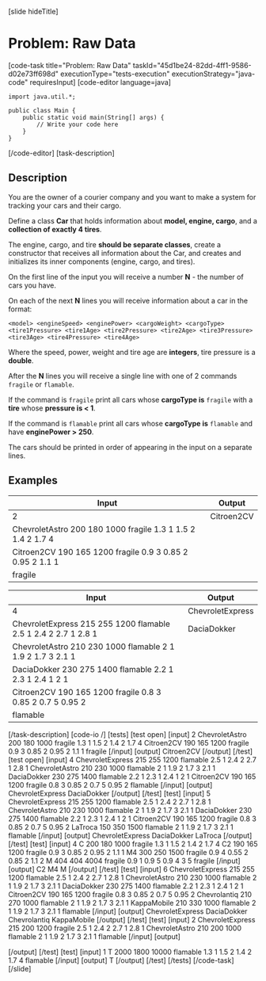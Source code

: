 [slide hideTitle]
# Problem: Raw Data
[code-task title="Problem: Raw Data" taskId="45d1be24-82dd-4ff1-9586-d02e73ff698d" executionType="tests-execution" executionStrategy="java-code" requiresInput]
[code-editor language=java]
```
import java.util.*;

public class Main {
    public static void main(String[] args) {
        // Write your code here
    }
}
```
[/code-editor]
[task-description]
## Description
You are the owner of a courier company and you want to make a system for tracking your cars and their cargo.

Define a class **Car** that holds information about **model, engine, cargo**, and a **collection of exactly 4 tires**.

The engine, cargo, and tire **should be separate classes**, create a constructor that receives all information about the Car, and creates and initializes its inner components (engine, cargo, and tires).

On the first line of the input you will receive a number **N** - the number of cars you have. 

On each of the next **N** lines you will receive information about a car in the format: 

`<model> <engineSpeed> <enginePower> <cargoWeight> <cargoType> <tire1Pressure> <tire1Age> <tire2Pressure> <tire2Age> <tire3Pressure> <tire3Age> <tire4Pressure> <tire4Age>`

Where the speed, power, weight and tire age are **integers**, tire pressure is a **double**.

After the **N** lines you will receive a single line with one of 2 commands `fragile` or `flamable`.

If the command is `fragile` print all cars whose **cargoType is** `fragile` with a **tire** whose **pressure is < 1**.

If the command is `flamable` print all cars whose **cargoType is** `flamable` and have **enginePower > 250**. 

The cars should be printed in order of appearing in the input on a separate lines.

## Examples
| **Input** | **Output** |
| --- | --- |
| 2 | Citroen2CV |
| ChevroletAstro 200 180 1000 fragile 1.3 1 1.5 2 1.4 2 1.7 4 |  |
| Citroen2CV 190 165 1200 fragile 0.9 3 0.85 2 0.95 2 1.1 1 |  |
| fragile |  |

| **Input** | **Output** |
| --- | --- |
| 4 | ChevroletExpress |
| ChevroletExpress 215 255 1200 flamable 2.5 1 2.4 2 2.7 1 2.8 1 | DaciaDokker |
| ChevroletAstro 210 230 1000 flamable 2 1 1.9 2 1.7 3 2.1 1 |  |
| DaciaDokker 230 275 1400 flamable 2.2 1 2.3 1 2.4 1 2 1 |  |
| Citroen2CV 190 165 1200 fragile 0.8 3 0.85 2 0.7 5 0.95 2 |  |
| flamable |  |

[/task-description]
[code-io /]
[tests]
[test open]
[input]
2
ChevroletAstro 200 180 1000 fragile 1.3 1 1.5 2 1.4 2 1.7 4
Citroen2CV 190 165 1200 fragile 0.9 3 0.85 2 0.95 2 1.1 1
fragile
[/input]
[output]
Citroen2CV
[/output]
[/test]
[test open]
[input]
4
ChevroletExpress 215 255 1200 flamable 2.5 1 2.4 2 2.7 1 2.8 1
ChevroletAstro 210 230 1000 flamable 2 1 1.9 2 1.7 3 2.1 1
DaciaDokker 230 275 1400 flamable 2.2 1 2.3 1 2.4 1 2 1
Citroen2CV 190 165 1200 fragile 0.8 3 0.85 2 0.7 5 0.95 2
flamable
[/input]
[output]
ChevroletExpress
DaciaDokker
[/output]
[/test]
[test]
[input]
5
ChevroletExpress 215 255 1200 flamable 2.5 1 2.4 2 2.7 1 2.8 1
ChevroletAstro 210 230 1000 flamable 2 1 1.9 2 1.7 3 2.1 1
DaciaDokker 230 275 1400 flamable 2.2 1 2.3 1 2.4 1 2 1
Citroen2CV 190 165 1200 fragile 0.8 3 0.85 2 0.7 5 0.95 2
LaTroca 150 350 1500 flamable 2 1 1.9 2 1.7 3 2.1 1
flamable
[/input]
[output]
ChevroletExpress
DaciaDokker
LaTroca
[/output]
[/test]
[test]
[input]
4
C 200 180 1000 fragile 1.3 1 1.5 2 1.4 2 1.7 4
C2 190 165 1200 fragile 0.9 3 0.85 2 0.95 2 1.1 1
M4 300 250 1500 fragile 0.9 4 0.55 2 0.85 2 1.1 2
M 404 404 4004 fragile 0.9 1 0.9 5 0.9 4 3 5
fragile
[/input]
[output]
C2
M4
M
[/output]
[/test]
[test]
[input]
6
ChevroletExpress 215 255 1200 flamable 2.5 1 2.4 2 2.7 1 2.8 1
ChevroletAstro 210 230 1000 flamable 2 1 1.9 2 1.7 3 2.1 1
DaciaDokker 230 275 1400 flamable 2.2 1 2.3 1 2.4 1 2 1
Citroen2CV 190 165 1200 fragile 0.8 3 0.85 2 0.7 5 0.95 2
Chevrolantiq 210 270 1000 flamable 2 1 1.9 2 1.7 3 2.1 1
KappaMobile 210 330 1000 flamable 2 1 1.9 2 1.7 3 2.1 1
flamable
[/input]
[output]
ChevroletExpress
DaciaDokker
Chevrolantiq
KappaMobile
[/output]
[/test]
[test]
[input]
2
ChevroletExpress 215 200 1200 fragile 2.5 1 2.4 2 2.7 1 2.8 1
ChevroletAstro 210 200 1000 flamable 2 1 1.9 2 1.7 3 2.1 1
flamable
[/input]
[output]

[/output]
[/test]
[test]
[input]
1
T 2000 1800 10000 flamable 1.3 1 1.5 2 1.4 2 1.7 4
flamable
[/input]
[output]
T
[/output]
[/test]
[/tests]
[/code-task]
[/slide]